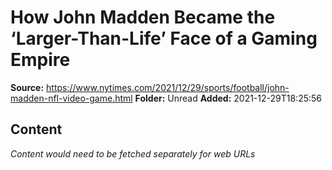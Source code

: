 # How John Madden Became the ‘Larger-Than-Life’ Face of a Gaming Empire

**Source:** https://www.nytimes.com/2021/12/29/sports/football/john-madden-nfl-video-game.html
**Folder:** Unread
**Added:** 2021-12-29T18:25:56




## Content
*Content would need to be fetched separately for web URLs*
